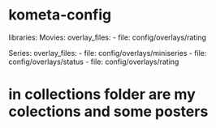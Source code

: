 # kometa-config

libraries:
  Movies:
    overlay_files:
    - file: config/overlays/rating	
	
  Series:
    overlay_files:
    - file: config/overlays/miniseries
    - file: config/overlays/status
    - file: config/overlays/rating
	
# in collections folder are my colections and some posters
